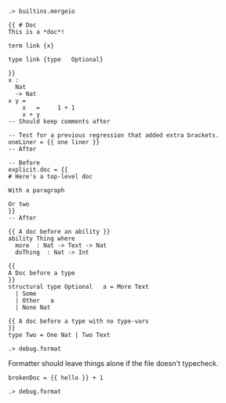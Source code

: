 ```ucm:hide
.> builtins.mergeio
```

```unison:hide
{{ # Doc
This is a *doc*! 

term link {x}

type link {type   Optional}

}}
x : 
  Nat 
  -> Nat
x y =
    x   =     1 + 1
    x + y
-- Should keep comments after

-- Test for a previous regression that added extra brackets.
oneLiner = {{ one liner }}
-- After

-- Before
explicit.doc = {{
# Here's a top-level doc

With a paragraph

Or two
}}
-- After

{{ A doc before an ability }}
ability Thing where
  more  : Nat -> Text -> Nat
  doThing  : Nat -> Int

{{ 
A Doc before a type 
}}
structural type Optional   a = More Text 
  | Some 
  | Other   a 
  | None Nat 

{{ A doc before a type with no type-vars 
}}
type Two = One Nat | Two Text
```

```ucm
.> debug.format
```

Formatter should leave things alone if the file doesn't typecheck.

```unison:error
brokenDoc = {{ hello }} + 1
```

```ucm
.> debug.format
```
